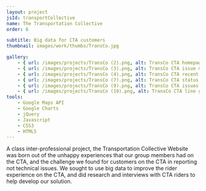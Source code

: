 ```yaml
---
layout: project
jsId: transportCollective
name: The Transportation Collective
order: 6

subtitle: Big data for CTA customers
thumbnail: images/work/thumbs/TransCo.jpg

gallery:
    - { url: /images/projects/TransCo (2).png, alt: TransCo CTA homepage screenshot with issue map }
    - { url: /images/projects/TransCo (3).png, alt: TransCo CTA issue map closeup, showing one issue at Morgan green line stop }
    - { url: /images/projects/TransCo (4).png, alt: TransCo CTA recent issues list }
    - { url: /images/projects/TransCo (7).png, alt: TransCo CTA status page screenshot }
    - { url: /images/projects/TransCo (9).png, alt: TransCo CTA issues list at the Sox-35th red line stop }
    - { url: /images/projects/TransCo (10).png, alt: TransCo CTA line graph of issues over time }
tools:
    - Google Maps API
    - Google Charts
    - jQuery
    - Javascript
    - CSS3
    - HTML5
---
```


A class inter-professional project, the Transportation Collective Website was born out of the unhappy experiences that our group members had on the CTA, and the challenge we found for customers on the CTA in reporting not technical issues. We sought to use big data to improve the rider experience on the CTA, and did research and interviews with CTA riders to help develop our solution.
